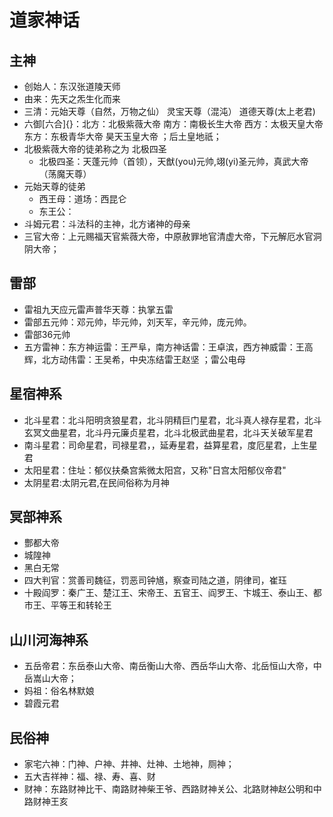 # 道家神话
## 主神
- 创始人：东汉张道陵天师
- 由来：先天之炁生化而来
- 三清：元始天尊（自然，万物之仙） 灵宝天尊（混沌） 道德天尊(太上老君)
- 六御[六合]{}：北方：北极紫薇大帝 南方：南极长生大帝 西方：太极天皇大帝 东方：东极青华大帝 昊天玉皇大帝 ；后土皇地祇；
- 北极紫薇大帝的徒弟称之为 北极四圣
  - 北极四圣：天蓬元帅（首领），天猷(you)元帅,翊(yi)圣元帅，真武大帝（荡魔天尊）
- 元始天尊的徒弟
  - 西王母：道场：西昆仑
  - 东王公：
- 斗姆元君：斗法科的主神，北方诸神的母亲
- 三官大帝：上元赐福天官紫薇大帝，中原赦罪地官清虚大帝，下元解厄水官洞阴大帝；
## 雷部
- 雷祖九天应元雷声普华天尊：执掌五雷
- 雷部五元帅：邓元帅，毕元帅，刘天军，辛元帅，庞元帅。
- 雷部36元帅
- 五方雷神：东方神运雷：王严阜，南方神话雷：王卓滨，西方神威雷：王高辉，北方动伟雷：王吴希，中央冻结雷王赵坚 ；雷公电母
## 星宿神系
- 北斗星君：北斗阳明贪狼星君，北斗阴精巨门星君，北斗真人禄存星君，北斗玄冥文曲星君，北斗丹元廉贞星君，北斗北极武曲星君，北斗天关破军星君
- 南斗星君：司命星君，司禄星君，，延寿星君，益算星君，度厄星君，上生星君
- 太阳星君：住址：郁仪扶桑宫紫微太阳宫，又称"日宫太阳郁仪帝君"
- 太阴星君:太阴元君,在民间俗称为月神
## 冥部神系
- 酆都大帝
- 城隍神
- 黑白无常
- 四大判官：赏善司魏征，罚恶司钟馗，察查司陆之道，阴律司，崔珏
- 十殿阎罗：秦广王、楚江王、宋帝王、五官王、阎罗王、卞城王、泰山王、都市王、平等王和转轮王
## 山川河海神系
- 五岳帝君：东岳泰山大帝、南岳衡山大帝、西岳华山大帝、北岳恒山大帝，中岳嵩山大帝；
- 妈祖：俗名林默娘
- 碧霞元君
## 民俗神
- 家宅六神：门神、户神、井神、灶神、土地神，厕神；
- 五大吉祥神：福、禄、寿、喜、财
- 财神：东路财神比干、南路财神柴王爷、西路财神关公、北路财神赵公明和中路财神王亥
